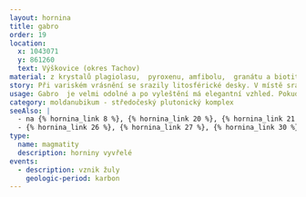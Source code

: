 ```yaml
---
layout: hornina
title: gabro
order: 19
location:
  x: 1043071
  y: 861260
  text: Výškovice (okres Tachov)
material: z krystalů plagiolasu,  pyroxenu, amfibolu,  granátu a biotitu
story: Při variském vrásnění se srazily litosférické desky. V místě srážky vyrostly vysoké hory. Některé části zemské kůry byly zatlačeny do velké hloubky, kde se začaly tavit. V hloubce několika kilometrů pod variským horstvem vznikala velká tělesa žhavého magmatu, která velice pomalu chladla. Při chladnutí v magmatu vyrůstaly krystaly. Minerály, které začaly krystalizovat jako první, vytvořily pěkně tvarované krystaly. Později bylo gabro vystaveno ještě většímu tlaku, než při svém vzniku. Hornina se vysokému tlaku přizpůsobila - začaly v ní růst krystaly granátu, biotitu, plagioklasu a amfibolu. Hornina pak musela dlouhé miliony let čekat, až je odkryje eroze. 
usage: Gabro  je velmi odolné a po vyleštění má elegantní vzhled. Pokud není příliš rozpukané, hodí se pro kamenickou výrobu. Velké bloky se těží v lomu. Pak se řežou diamantovými pilami na desky, které se brousí, leští nebo pískují. Z gabra se často vyrábí obklady, náhrobky a pomníky.
category: moldanubikum - středočeský plutonický komplex
seeAlso: |
  - na {% hornina_link 8 %}, {% hornina_link 20 %}, {% hornina_link 21 %}, {% hornina_link 48 %}, {% hornina_link 55 %}, {% hornina_link 56 %}, {% hornina_link 62 %}, {% hornina_link 73 %} a {% hornina_link 74 %}  - uvidíš vyvřeliny, které utuhly hluboko pod zemí stejně jako já, ale mají odlišné chemické složení.
  - {% hornina_link 26 %}, {% hornina_link 27 %}, {% hornina_link 30 %} a {% hornina_link 96 %} - uvidíš, jaké horniny mohou vzniknout, když se magma podobného chemického složení dostane až na zemský povrch.
type:
  name: magmatity
  description: horniny vyvřelé
events:
  - description: vznik žuly
    geologic-period: karbon
---
```


